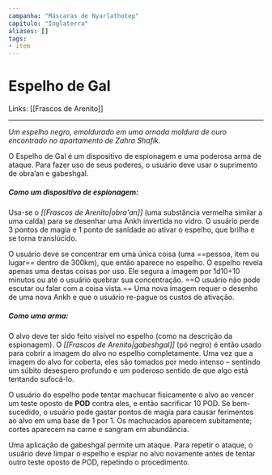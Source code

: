 ```yaml
---
campanha: "Máscaras de Nyarlathotep"
capítulo: "Inglaterra"
aliases: []
tags: 
- item
---
```


# Espelho de Gal

Links: [[Frascos de Arenito]]

---
*Um espelho negro, emoldurado em uma ornada moldura de ouro encontrado no apartamento de Zahra Shafik.*

O Espelho de Gal é um dispositivo de espionagem e uma poderosa arma de ataque. Para fazer uso de seus poderes, o usuário deve usar o suprimento de obra’an e gabeshgal.

##### Como um dispositivo de espionagem: 
Usa-se o *[[Frascos de Arenito|obra'an]]* (uma substância vermelha similar a uma calda) para se desenhar uma Ankh invertida no vidro. O usuário perde 3 pontos de magia e 1 ponto de sanidade ao ativar o espelho, que brilha e se torna translúcido.

O usuário deve se concentrar em uma única coisa (uma ==pessoa, item ou lugar== dentro de 300km), que então aparece no espelho. O espelho revela apenas uma destas coisas por uso. Ele segura a imagem por 1d10+10 minutos ou até o usuário quebrar sua concentração. ==O usuário não pode escutar ou falar com a coisa vista.== Uma nova imagem requer o desenho de uma nova Ankh e que o usuário re-pague os custos de ativação.

##### Como uma arma: 
O alvo deve ter sido feito visível no espelho (como na descrição da espionagem). O *[[Frascos de Arenito|gabeshgal]]* (pó negro) é então usado para cobrir a imagem do alvo no espelho completamente. Uma vez que a imagem do alvo for coberta, eles são tomados por medo intenso – sentindo um súbito desespero profundo e um poderoso sentido de que algo está tentando sufocá-lo.

O usuário do espelho pode tentar machucar fisicamente o alvo ao vencer um teste oposto de **POD** contra eles, e então sacrificar 10 POD. Se bem-sucedido, o usuário pode gastar pontos de magia para causar ferimentos ao alvo em uma base de 1 por 1. Os machucados aparecem subitamente; cortes aparecem na carne e sangram em abundância.

Uma aplicação de gabeshgal permite um ataque. Para repetir o ataque, o usuário deve limpar o espelho e espiar no alvo novamente antes de tentar outro teste oposto de POD, repetindo o procedimento.